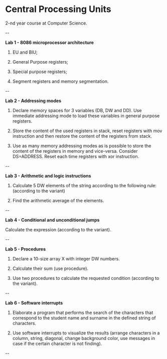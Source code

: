 Central Processing Units
==========

2-nd year course at Computer Science.

--

**Lab 1 - 8086 microprocessor architecture** 

1.	EU and BIU;

2.	General Purpose registers;

3.	Special purpose registers;

4.	Segment registers and memory segmentation.

--

**Lab 2 - Addressing modes** 

1.	Declare memory spaces for 3 variables (DB, DW and DD). Use immediate addressing mode to load these variables in general purpose registers. 

2.	Store the content of the used registers in stack, reset registers with mov instruction and then restore the content of the registers from stack.

3.	Use as many memory addressing modes as is possible to store the content of the registers in memory and vice-versa. Consider DS=ADDRESS. Reset each time registers with xor instruction. 

--

**Lab 3 - Arithmetic and logic instructions**

1.	Calculate 5 DW elements of the string according to the following rule:
(according to the variant)

2.	Find the arithmetic average of the elements. 

--

**Lab 4 - Conditional and unconditional jumps**

Calculate the expression (according to the variant).

--

**Lab 5 - Procedures**

1.	Declare a 10-size array X with integer DW numbers.

2.	Calculate their sum (use procedure).

3.	Use two procedures to calculate the requested condition (according to the variant).

--

**Lab 6 - Software interrupts**

1. Elaborate a program that performs the search of the characters that correspond to the student name and surname in the defined string of characters.

2. Use software interrupts to visualize the results (arrange characters in a column, string, diagonal, change background color, use messages in case if the certain character is not finding). 

--


